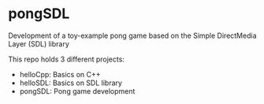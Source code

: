 # pongSDL
Development of a toy-example pong game based on the Simple DirectMedia Layer (SDL) library

This repo holds 3 different projects:
- helloCpp: Basics on C++
- helloSDL: Basics on SDL library
- pongSDL: Pong game development
